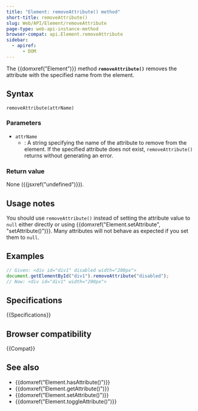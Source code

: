 ```yaml
---
title: "Element: removeAttribute() method"
short-title: removeAttribute()
slug: Web/API/Element/removeAttribute
page-type: web-api-instance-method
browser-compat: api.Element.removeAttribute
sidebar:
  - apiref:
      - DOM
---
```


The {{domxref("Element")}} method
**`removeAttribute()`** removes the attribute with the
specified name from the element.

## Syntax

```js-nolint
removeAttribute(attrName)
```

### Parameters

- `attrName`
  - : A string specifying the name of the attribute to remove from the
    element. If the specified attribute does not exist, `removeAttribute()`
    returns without generating an error.

### Return value

None ({{jsxref("undefined")}}).

## Usage notes

You should use `removeAttribute()` instead of setting the attribute value to `null` either directly or using {{domxref("Element.setAttribute", "setAttribute()")}}.
Many attributes will not behave as expected if you set them to `null`.

## Examples

```js
// Given: <div id="div1" disabled width="200px">
document.getElementById("div1").removeAttribute("disabled");
// Now: <div id="div1" width="200px">
```

## Specifications

{{Specifications}}

## Browser compatibility

{{Compat}}

## See also

- {{domxref("Element.hasAttribute()")}}
- {{domxref("Element.getAttribute()")}}
- {{domxref("Element.setAttribute()")}}
- {{domxref("Element.toggleAttribute()")}}
